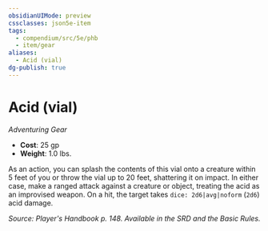 ```yaml
---
obsidianUIMode: preview
cssclasses: json5e-item
tags:
  - compendium/src/5e/phb
  - item/gear
aliases:
  - Acid (vial)
dg-publish: true
---
```

# Acid (vial)
*Adventuring Gear*  

- **Cost**: 25 gp
- **Weight**: 1.0 lbs.

As an action, you can splash the contents of this vial onto a creature within 5 feet of you or throw the vial up to 20 feet, shattering it on impact. In either case, make a ranged attack against a creature or object, treating the acid as an improvised weapon. On a hit, the target takes `dice: 2d6|avg|noform` (`2d6`) acid damage.

*Source: Player's Handbook p. 148. Available in the SRD and the Basic Rules.*